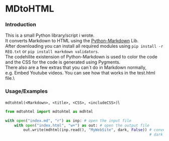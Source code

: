 # MDtoHTML

### Introduction

This is a small Python library/script i wrote.\
It converts Markdown to HTML using the [Python-Markdown](https://python-markdown.github.io/) Lib.\
After downloading you can install all required modules using
`pip install -r REQ.txt` or `pip install markdown validators`.\
The codehilite existension of Python-Markdown is used to color the code
and the CSS for the code is generated using Pygments.\
There also are a few extras that you can´t do in Markdown normally,\
e.g. Embed Youtube videos. You can see how that works in the test.html file.\

### Usage/Examples

`mdtohtml(<Markdown>, <title>, <CSS>, <includeCSS>)`\

``` Python
from mdtohtml import mdtohtml as mdhtml

with open("index.md", "r") as inp: # open the input file
    with open("index.html", "w+") as out: # open the output file
        out.write(mdhtml(inp.read(), "MyWebSite", dark, False)) # convert with the title 'MyWebSite',
                                                                # dark css and no css in the html itself.
```
